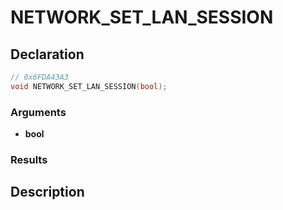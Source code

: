 # NETWORK_SET_LAN_SESSION

## Declaration
```cpp
// 0x6FDA43A3
void NETWORK_SET_LAN_SESSION(bool);
```

### Arguments
- **bool**

### Results

## Description
